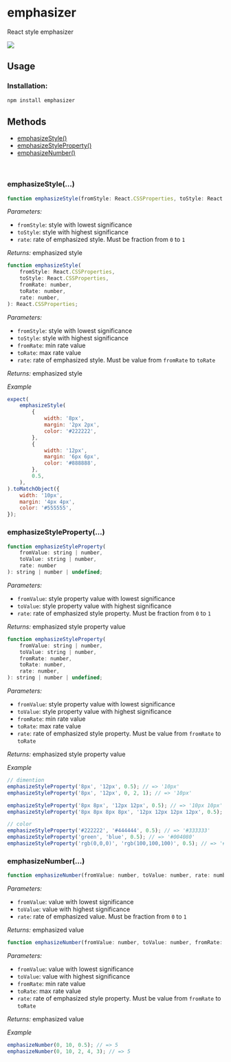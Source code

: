 # emphasizer

React style emphasizer

<a href="https://www.npmjs.com/package/emphasizer">
    <img src="https://nodei.co/npm/emphasizer.png?mini=true">
</a>

## Usage

### Installation:

```jsx
npm install emphasizer
```

## Methods

-   [emphasizeStyle()](#emphasizestyle)
-   [emphasizeStyleProperty()](#emphasizestyleproperty)
-   [emphasizeNumber()](#emphasizenumber)

<br/>

### emphasizeStyle(...)

```jsx
function emphasizeStyle(fromStyle: React.CSSProperties, toStyle: React.CSSProperties, rate: number): React.CSSProperties;
```

_Parameters:_

-   `fromStyle`: style with lowest significance
-   `toStyle`: style with highest significance
-   `rate`: rate of emphasized style. Must be fraction from `0` to `1`

_Returns:_ emphasized style

```jsx
function emphasizeStyle(
    fromStyle: React.CSSProperties,
    toStyle: React.CSSProperties,
    fromRate: number,
    toRate: number,
    rate: number,
): React.CSSProperties;
```

_Parameters:_

-   `fromStyle`: style with lowest significance
-   `toStyle`: style with highest significance
-   `fromRate`: min rate value
-   `toRate`: max rate value
-   `rate`: rate of emphasized style. Must be value from `fromRate` to `toRate`

_Returns:_ emphasized style

_Example_

```js
expect(
    emphasizeStyle(
        {
            width: '8px',
            margin: '2px 2px',
            color: '#222222',
        },
        {
            width: '12px',
            margin: '6px 6px',
            color: '#888888',
        },
        0.5,
    ),
).toMatchObject({
    width: '10px',
    margin: '4px 4px',
    color: '#555555',
});
```

### emphasizeStyleProperty(...)

```jsx
function emphasizeStyleProperty(
    fromValue: string | number,
    toValue: string | number,
    rate: number
): string | number | undefined;
```

_Parameters:_

-   `fromValue`: style property value with lowest significance
-   `toValue`: style property value with highest significance
-   `rate`: rate of emphasized style property. Must be fraction from `0` to `1`

_Returns:_ emphasized style property value

```jsx
function emphasizeStyleProperty(
    fromValue: string | number,
    toValue: string | number,
    fromRate: number,
    toRate: number,
    rate: number,
): string | number | undefined;
```

_Parameters:_

-   `fromValue`: style property value with lowest significance
-   `toValue`: style property value with highest significance
-   `fromRate`: min rate value
-   `toRate`: max rate value
-   `rate`: rate of emphasized style property. Must be value from `fromRate` to `toRate`

_Returns:_ emphasized style property value

_Example_

```js
// dimention
emphasizeStyleProperty('8px', '12px', 0.5); // => '10px'
emphasizeStyleProperty('8px', '12px', 0, 2, 1); // => '10px'

emphasizeStyleProperty('8px 8px', '12px 12px', 0.5); // => '10px 10px'
emphasizeStyleProperty('8px 8px 8px 8px', '12px 12px 12px 12px', 0.5); // =>  '10px 10px 10px 10px'

// color
emphasizeStyleProperty('#222222', '#444444', 0.5); // => '#333333'
emphasizeStyleProperty('green', 'blue', 0.5); // => '#004080'
emphasizeStyleProperty('rgb(0,0,0)', 'rgb(100,100,100)', 0.5); // => '#323232'
```

### emphasizeNumber(...)

```jsx
function emphasizeNumber(fromValue: number, toValue: number, rate: number): number;
```

_Parameters:_

-   `fromValue`: value with lowest significance
-   `toValue`: value with highest significance
-   `rate`: rate of emphasized value. Must be fraction from `0` to `1`

_Returns:_ emphasized value

```jsx
function emphasizeNumber(fromValue: number, toValue: number, fromRate: number, toRate: number, rate: number): number;
```

_Parameters:_

-   `fromValue`: value with lowest significance
-   `toValue`: value with highest significance
-   `fromRate`: min rate value
-   `toRate`: max rate value
-   `rate`: rate of emphasized style property. Must be value from `fromRate` to `toRate`

_Returns:_ emphasized value

_Example_

```js
emphasizeNumber(0, 10, 0.5); // => 5
emphasizeNumber(0, 10, 2, 4, 3); // => 5
```
